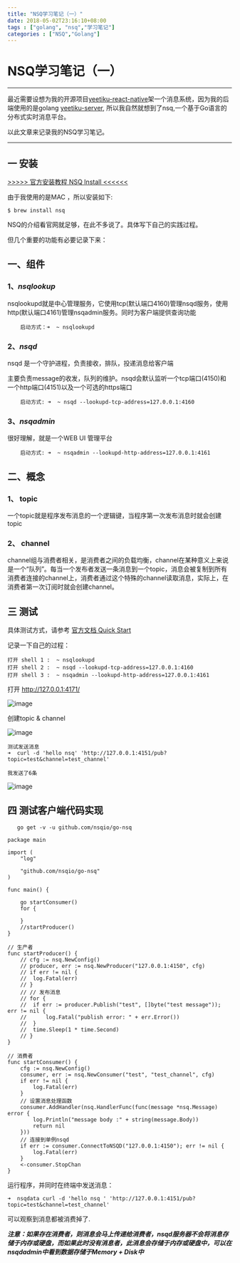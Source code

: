 ```yaml
---
title: "NSQ学习笔记（一）"
date: 2018-05-02T23:16:10+08:00
tags : ["golang", "nsq","学习笔记"]
categories : ["NSQ","Golang"]
---
```


# NSQ学习笔记（一）
_____
最近需要设想为我的开源项目[yeetiku-react-native](https://github.com/yeelone/yeetiku-mobile-rn)架一个消息系统，因为我的后端使用的是golang [yeetiku-server](https://github.com/yeelone/yeetikuserver), 所以我自然就想到了nsq,一个基于Go语言的分布式实时消息平台。

以此文章来记录我的NSQ学习笔记。
_____

## 一 安装


[>>>>> 官方安装教程  NSQ Install <<<<<<](https://nsq.io/deployment/installing.html)

由于我使用的是MAC ，所以安装如下:

```
$ brew install nsq
```


NSQ的介绍看官网就足够，在此不多说了。具体写下自己的实践过程。

但几个重要的功能有必要记录下来：

## 一、组件

### 1、***nsqlookup*** 
  nsqlookupd就是中心管理服务，它使用tcp(默认端口4160)管理nsqd服务，使用http(默认端口4161)管理nsqadmin服务。同时为客户端提供查询功能

```
    启动方式：➜  ~ nsqlookupd 
```
### 2、***nsqd*** 
  nsqd 是一个守护进程，负责接收，排队，投递消息给客户端

主要负责message的收发，队列的维护。nsqd会默认监听一个tcp端口(4150)和一个http端口(4151)以及一个可选的https端口

```
	启动方式: ➜  ~ nsqd --lookupd-tcp-address=127.0.0.1:4160
```

### 3、***nsqadmin*** 
 很好理解，就是一个WEB UI 管理平台

```
	启动方式: ➜  ~ nsqadmin --lookupd-http-address=127.0.0.1:4161
```

## 二、概念

### 1、 topic 

一个topic就是程序发布消息的一个逻辑键，当程序第一次发布消息时就会创建topic

### 2、 channel 
channel组与消费者相关，是消费者之间的负载均衡，channel在某种意义上来说是一个“队列”。每当一个发布者发送一条消息到一个topic，消息会被复制到所有消费者连接的channel上，消费者通过这个特殊的channel读取消息，实际上，在消费者第一次订阅时就会创建channel。

## 三 测试

具体测试方式，请参考 [官方文档 Quick Start](https://nsq.io/overview/quick_start.html) 


记录一下自己的过程：

```
打开 shell 1 :  ~ nsqlookupd
打开 shell 2 :  ~ nsqd --lookupd-tcp-address=127.0.0.1:4160
打开 shell 3 :  ~ nsqadmin --lookupd-http-address=127.0.0.1:4161
```

打开 http://127.0.0.1:4171/ 

![image](https://wx4.sinaimg.cn/mw690/6547935dgy1fqxd6a7311j20mn0gmjsb.jpg)

创建topic & channel 

![image](https://wx3.sinaimg.cn/mw690/6547935dgy1fqxd8pl1ytj20f70gft9v.jpg)


```
测试发送消息
➜  curl -d 'hello nsq' 'http://127.0.0.1:4151/pub?topic=test&channel=test_channel'

我发送了6条
```

![image](https://wx4.sinaimg.cn/mw690/6547935dgy1fqxdd7iviij20rh0erabq.jpg)


## 四 测试客户端代码实现
```
   go get -v -u github.com/nsqio/go-nsq
```

```
package main

import (
	"log"

	"github.com/nsqio/go-nsq"
)

func main() {

	go startConsumer()
	for {

	}
	//startProducer()
}

// 生产者
func startProducer() {
	// cfg := nsq.NewConfig()
	// producer, err := nsq.NewProducer("127.0.0.1:4150", cfg)
	// if err != nil {
	//  log.Fatal(err)
	// }
	// // 发布消息
	// for {
	//  if err := producer.Publish("test", []byte("test message")); err != nil {
	//      log.Fatal("publish error: " + err.Error())
	//  }
	//  time.Sleep(1 * time.Second)
	// }
}

// 消费者
func startConsumer() {
	cfg := nsq.NewConfig()
	consumer, err := nsq.NewConsumer("test", "test_channel", cfg)
	if err != nil {
		log.Fatal(err)
	}
	// 设置消息处理函数
	consumer.AddHandler(nsq.HandlerFunc(func(message *nsq.Message) error {
		log.Println("message body :" + string(message.Body))
		return nil
	}))
	// 连接到单例nsqd
	if err := consumer.ConnectToNSQD("127.0.0.1:4150"); err != nil {
		log.Fatal(err)
	}
	<-consumer.StopChan
}

```

运行程序，并同时在终端中发送消息：

```
➜  nsqdata curl -d 'hello nsq ' 'http://127.0.0.1:4151/pub?topic=test&channel=test_channel'
```

可以观察到消息都被消费掉了.

***注意：如果存在消费者，则消息会马上传递给消费者，nsqd服务器不会将消息存储于内存或硬盘，而如果此时没有消息者，此消息会存储于内存或硬盘中，可以在nsqdadmin中看到数据存储于Memory + Disk中***


